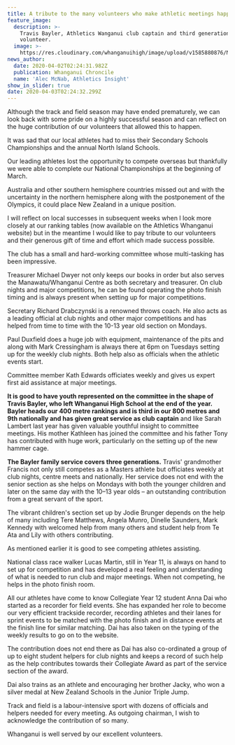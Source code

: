 ```yaml
---
title: A tribute to the many volunteers who make athletic meetings happen
feature_image:
  description: >-
    Travis Bayler, Athletics Wanganui club captain and third generation Bayler
    volunteer.
  image: >-
    https://res.cloudinary.com/whanganuihigh/image/upload/v1585880876/News/Travis_bayler._Chron_2.4.20.jpg
news_author:
  date: 2020-04-02T02:24:31.982Z
  publication: Whanganui Chroncile
  name: 'Alec McNab, Athletics Insight'
show_in_slider: true
date: 2020-04-03T02:24:32.299Z
---
```

Although the track and field season may have ended prematurely, we can look back with some pride on a highly successful season and can reflect on the huge contribution of our volunteers that allowed this to happen.

It was sad that our local athletes had to miss their Secondary Schools Championships and the annual North Island Schools.

Our leading athletes lost the opportunity to compete overseas but thankfully we were able to complete our National Championships at the beginning of March.

Australia and other southern hemisphere countries missed out and with the uncertainty in the northern hemisphere along with the postponement of the Olympics, it could place New Zealand in a unique position.

I will reflect on local successes in subsequent weeks when I look more closely at our ranking tables (now available on the Athletics Whanganui website) but in the meantime I would like to pay tribute to our volunteers and their generous gift of time and effort which made success possible.

The club has a small and hard-working committee whose multi-tasking has been impressive.

Treasurer Michael Dwyer not only keeps our books in order but also serves the Manawatu/Whanganui Centre as both secretary and treasurer. On club nights and major competitions, he can be found operating the photo finish timing and is always present when setting up for major competitions.

Secretary Richard Drabczynski is a renowned throws coach. He also acts as a leading official at club nights and other major competitions and has helped from time to time with the 10-13 year old section on Mondays.

Paul Duxfield does a huge job with equipment, maintenance of the pits and along with Mark Cressingham is always there at 6pm on Tuesdays setting up for the weekly club nights. Both help also as officials when the athletic events start.

Committee member Kath Edwards officiates weekly and gives us expert first aid assistance at major meetings.

**It is good to have youth represented on the committee in the shape of Travis Bayler, who left Whanganui High School at the end of the year. Bayler heads our 400 metre rankings and is third in our 800 metres and 9th nationally and has given great service as club captain** and like Sarah Lambert last year has given valuable youthful insight to committee meetings. His mother Kathleen has joined the committee and his father Tony has contributed with huge work, particularly on the setting up of the new hammer cage.

**The Bayler family service covers three generations.** Travis' grandmother Francis not only still competes as a Masters athlete but officiates weekly at club nights, centre meets and nationally. Her service does not end with the senior section as she helps on Mondays with both the younger children and later on the same day with the 10–13 year olds – an outstanding contribution from a great servant of the sport.

The vibrant children's section set up by Jodie Brunger depends on the help of many including Tere Matthews, Angela Munro, Dinelle Saunders, Mark Kennedy with welcomed help from many others and student help from Te Ata and Lily with others contributing.

As mentioned earlier it is good to see competing athletes assisting.

National class race walker Lucas Martin, still in Year 11, is always on hand to set up for competition and has developed a real feeling and understanding of what is needed to run club and major meetings. When not competing, he helps in the photo finish room.

All our athletes have come to know Collegiate Year 12 student Anna Dai who started as a recorder for field events. She has expanded her role to become our very efficient trackside recorder, recording athletes and their lanes for sprint events to be matched with the photo finish and in distance events at the finish line for similar matching. Dai has also taken on the typing of the weekly results to go on to the website.

The contribution does not end there as Dai has also co-ordinated a group of up to eight student helpers for club nights and keeps a record of such help as the help contributes towards their Collegiate Award as part of the service section of the award.

Dai also trains as an athlete and encouraging her brother Jacky, who won a silver medal at New Zealand Schools in the Junior Triple Jump.

Track and field is a labour-intensive sport with dozens of officials and helpers needed for every meeting. As outgoing chairman, I wish to acknowledge the contribution of so many.

Whanganui is well served by our excellent volunteers.